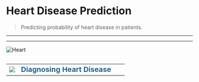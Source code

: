 # Heart Disease Prediction

> Predicting probability of heart disease in patients.

***
***
![Heart](https://www.econsight.com/wp-content/uploads/2022/12/Medical-Imaging.jpg)

<table align="left">
    <tr>
        <td width="10%">
            <img src="https://www.pngall.com/wp-content/uploads/2016/06/Health-Free-Download-PNG.png">
        </td>
        <td>
            <div align="left", style="font-size:120%">
                <font color="#21618C">
                    <b>Diagnosing Heart Disease</b> 
                </font>
            </div>
        </td>
    </tr>
</table>
